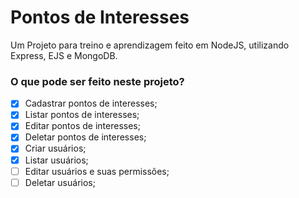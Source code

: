 # Pontos de Interesses
Um Projeto para treino e aprendizagem feito em NodeJS, utilizando Express, EJS e MongoDB.

### O que pode ser feito neste projeto?
- [x] Cadastrar pontos de interesses;
- [x] Listar pontos de interesses;
- [x] Editar pontos de interesses;
- [x] Deletar pontos de interesses;
- [x] Criar usuários;
- [x] Listar usuários;
- [ ] Editar usuários e suas permissões;
- [ ] Deletar usuários;
